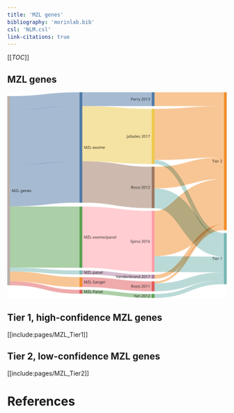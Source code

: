 ```yaml
---
title: 'MZL genes'
bibliography: 'morinlab.bib'
csl: 'NLM.csl'
link-citations: true
---
```


[[_TOC_]]

## MZL genes

![](images/MZL_sankey1-1.svg)

## Tier 1, high-confidence MZL genes

[[include:pages/MZL_Tier1]]

## Tier 2, low-confidence MZL genes

[[include:pages/MZL_Tier2]]


# References
